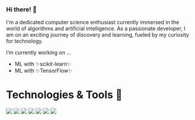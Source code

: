 ### Hi there! 👋

I'm a dedicated computer science enthusiast currently immersed in the world of algorithms and artificial intelligence. As a passionate developer, I am on an exciting journey of discovery and learning, fueled by my curiosity for technology.

I’m currently working on ...
- ML with ✨scikit-learn✨
- ML with ✨TensorFlow✨


<!---
**MateoMinghi/MateoMinghi** is a ✨ _special_ ✨ repository because its `README.md` (this file) appears on your GitHub profile.

Here are some ideas to get you started:

- 🔭 I’m currently working on ...
- 🌱 I’m currently learning ...
- 👯 I’m looking to collaborate on ...
- 🤔 I’m looking for help with ...
- 💬 Ask me about ...
- 📫 How to reach me: ...
- 😄 Pronouns: ...
- ⚡ Fun fact: ...
-->

# Technologies & Tools 🔧
![](https://img.shields.io/badge/Code-C++-informational?style=flat&logo=c++-&logoColor=white&color=blue)
![](https://img.shields.io/badge/Code-JavaScript-informational?style=flat&logo=javascript&logoColor=white&color=yellow)
![](https://img.shields.io/badge/Code-Python-informational?style=flat&logo=python&logoColor=white&color=blue)
![](https://img.shields.io/badge/Database-MySQL-informational?style=flat&logo=mysql&logoColor=white&color=green)
![](https://img.shields.io/badge/Tools-Git-informational?style=flat&logo=git&logoColor=white&color=orange)
![](https://img.shields.io/badge/Cloud-GoogleCloud-informational?tyle=flat&logo=google-cloud&logoColor=white&color=blue)
![](https://img.shields.io/badge/Code-TensorFlow-%23FF6F00.svg?style=flat&logo=TensorFlow&logoColor=white&color=orange)
<br>

